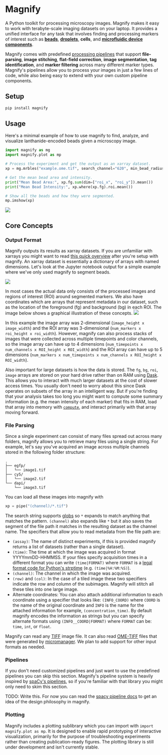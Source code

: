 # Magnify
A Python toolkit for processing microscopy images. Magnify makes it easy to work with terabyte-scale imaging datasets on your laptop. It provides a unified interface for any task that involves finding and processing markers of interest such as [**beads**](https://www.nature.com/articles/s41378-020-00220-3), [**droplets**](https://pubs.acs.org/doi/pdf/10.1021/acs.analchem.0c02499), **cells**, and [**microfluidic device components**](https://www.science.org/doi/full/10.1126/science.abf8761).

Magnify comes with predefined [processing pipelines](https://github.com/FordyceLab/magnify/blob/main/src/magnify/registry.py) that support **file-parsing**, **image stitching**, **flat-field correction**, **image segmentation**, **tag identification**, and **marker filtering** across many different marker types. Magnify's pipelines allow you to process your images in just a few lines of code, while also being easy to extend with your own custom pipeline components.

## Setup
```sh
pip install magnify
```

## Usage
Here's a minimal example of how to use magnify to find, analyze, and visualize lanthanide-encoded beads given a microscopy image.
```python
import magnify as mg
import magnify.plot as mp

# Process the experiment and get the output as an xarray dataset.
xp = mg.mrbles("example.ome.tif", search_channel="620", min_bead_radius=10)

# Get the mean bead area and intensity.
print("Mean Bead Area:", xp.fg.sum(dim=["roi_x", "roi_y"]).mean())
print("Mean Bead Intensity:", xp.where(xp.fg).roi.mean())

# Show all the beads and how they were segmented.
mp.imshow(xp)
```
![](static/imshow.gif)

## Core Concepts
### Output Format
Magnify outputs its results as xarray datasets. If you are unfamiliar with xarrays you might want to read [this quick overview](https://docs.xarray.dev/en/stable/getting-started-guide/quick-overview.html) after you're setup with magnify. An xarray dataset is essentially a dictionary of arrays with named dimensions. Let's look at the Jupyter notebook output for a simple example where we've only used magnify to segment beads.

![](static/xarray.png)

In most cases the actual data only consists of the processed images and regions of interest (ROI) around segmented markers. We also have coordinates which are arrays that represent metadata in our dataset, such as the location of the foreground (fg) and background (bg) in each ROI. The image below shows a graphical illustration of these concepts.
![](static/xarray-components.png)

In this example the image array was 2-dimensional (`image_height x image_width`) and the ROI array was 3-dimensional (`num_markers x roi_height x roi_width`). However, magnify can also process stacks of images that were collected across multiple timepoints and color channels, so the image array can have up to 4 dimensions (`num_timepoints x num_channels x ROI_height x ROI_width`) and the ROI array can have up to 5 dimensions (`num_markers x num_timepoints x num_channels x ROI_height x ROI_width`).

Also important for large datasets is how the data is stored. The `fg`, `bg`, `roi`, `image` arrays are stored on your hard drive rather than on RAM using [Dask](https://docs.dask.org/en/stable/presentations.html). This allows you to interact with much larger datasets at the cost of slower access times. You usually don't need to worry about this since Dask operates on subsets of the array in an intelligent way. But if you're finding that your analysis takes too long you might want to compute some summary information (e.g. the mean intensity of each marker) that fits in RAM, load that array into memory with [`compute`](https://docs.xarray.dev/en/stable/generated/xarray.DataArray.compute.html), and interact primarily with that array moving forward.

### File Parsing
Since a single experiment can consist of many files spread out across many folders, magnify allows you to retrieve many files using a single string. For example, let's say you've acquired an image across multiple channels stored in the following folder structure:
```text
.
├── egfp/
│   └── image1.tif
├── cy5/
│   └── image2.tif
└── dapi/
    └── image3.tif
```

You can load all these images into magnify with
```python
xp = pipe("(channel)/*.tif")
```
The search string supports [globs](https://en.wikipedia.org/wiki/Glob_(programming)) so `*` expands to match anything that matches the pattern. `(channel)` also expands like `*` but it also saves the segment of the file path it matches in the resulting dataset as the  channel name. The specifiers that allow you to read metadata from the file path are:
- `(assay)`: The name of distinct experiments, if this is provided magnify returns a list of datasets (rather than a single dataset).
- `(time)`: The time at which the image was acquired in format YYYYmmDD-HHMMSS. If your files specify acquisition times in a different format you can write `(time|FORMAT)` where `FORMAT` is a [legal format code for Python's strptime](https://docs.python.org/3/library/datetime.html#strftime-and-strptime-format-codes) (e.g. `(time|%H:%M:%S)`).
- `(channel)`: The channel in which the image was acquired.
- `(row)` and `(col)`: In the case of a tiled image these two specifiers indicate the row and column of the subimages. Magnify will stitch all these tiles into one large image.
- Alternate coordinates: You can also attach additional information to each coordinate using a specifier that looks like: `(INFO_COORD)` where `COORD` is the name of the original coordinate and `INFO` is the name for the attached information for example, `(concentration_time)`. By default magnify encodes the information as strings but you can specify alternate formats using `(INFO__COORD|FORMAT)` where `FORMAT` can be: `time`, `int`, or `float`.

Magnify can read any [TIFF](https://en.wikipedia.org/wiki/TIFF) image file. It can also read [OME-TIFF](https://docs.openmicroscopy.org/ome-model/5.6.3/ome-tiff/) files that were generated by [micromanager](https://micro-manager.org/). We plan to add support for other input formats as needed.

### Pipelines
If you don't need customized pipelines and just want to use the predefined pipelines you can skip this section.
Magnify's pipeline system is heavily inspired by [spaCy's pipelines](https://spacy.io/), so if you're familiar with that library you might only need to skim this section.

TODO: Write this. For now you can read the [spacy pipeline docs](https://spacy.io/usage/processing-pipelines) to get an idea of the design philosophy in magnify.

### Plotting
Magnify includes a plotting sublibrary which you can import with `import magnify.plot as mp`. It is designed to enable rapid prototyping of interactive visualization, primarily for the purpose of troubleshooting experiments rather than creating publication-ready figures. The plotting library is still under development and isn't currently stable.

